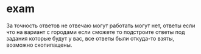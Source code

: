 # exam
За точность ответов не отвечаю могут работать могут нет, ответы если что на вариант с городами если сможете то подстроите ответы под задания которые будут у вас, все ответы были откуда-то взяты, возможно скопипащены.